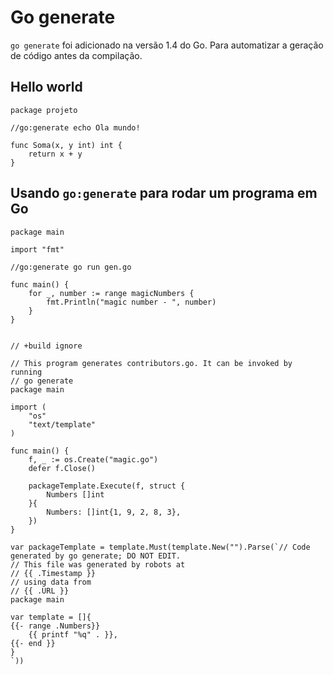 # Go generate

`go generate` foi adicionado na versão 1.4 do Go.
Para automatizar a geração de código antes da compilação.

## Hello world

```
package projeto

//go:generate echo Ola mundo!

func Soma(x, y int) int {
	return x + y
}
```

## Usando `go:generate` para rodar um programa em Go

```
package main

import "fmt"

//go:generate go run gen.go

func main() {
	for _, number := range magicNumbers {
        fmt.Println("magic number - ", number)
    }
}
```

```

// +build ignore

// This program generates contributors.go. It can be invoked by running
// go generate
package main

import (
	"os"
	"text/template"
)

func main() {
	f, _ := os.Create("magic.go")
	defer f.Close()

	packageTemplate.Execute(f, struct {
		Numbers []int
	}{
		Numbers: []int{1, 9, 2, 8, 3},
	})
}

var packageTemplate = template.Must(template.New("").Parse(`// Code generated by go generate; DO NOT EDIT.
// This file was generated by robots at
// {{ .Timestamp }}
// using data from
// {{ .URL }}
package main

var template = []{
{{- range .Numbers}}
	{{ printf "%q" . }},
{{- end }}
}
`))
```


